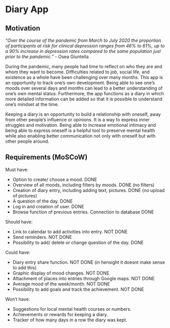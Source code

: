 # Diary App

## Motivation

*“Over the course of the pandemic from March to July 2020 the proportion of participants at risk for clinical depression ranges from 46% to 61%, up to a 90% increase in depression rates compared to the same population just prior to the pandemic.”* - Osea Giuntella

During the pandemic, many people had time to reflect on who they are and whom they want to become. Difficulties related to job, social life, and existence as a whole have been challenging over many months. This app is an opportunity to track one’s own development. Being able to see one’s moods over several days and months can lead to a better understanding of one’s own mental status. Furthermore, the app functions as a diary in which more detailed information can be added so that it is possible to understand one’s mindset at the time. 

Keeping a diary is an opportunity to build a relationship with oneself, away from other people’s influence or opinions. It is a way to express inner struggles and motivation. Being able to increase emotional intimacy and being able to express oneself is a helpful tool to preserve mental health while also enabling better communication not only with oneself but with other people around. 


## Requirements (MoSCoW)
Must have: 
* Option to create/ choose a mood.                                                               DONE
* Overview of all moods, including filters by moods.                                             DONE (no filters)
* Creation of diary entry, including adding text, pictures.                                      DONE (no upload of pictures)
* A question of the day.                                                                         DONE
* Log in and creation of user.                                                                   DONE
* Browse function of previous entries. Connection to database                                    DONE

Should have: 
* Link to calendar to add activities into entry.                                             NOT DONE
* Send reminders.                                                                            NOT DONE
* Possibility to add/ delete or change question of the day.                                      DONE

Could have: 
* Diary entry share function.                                                                NOT DONE (in hensight it doesnt make sense to add this)
* Graphic display of mood changes.                                                           NOT DONE
* Attachment of places into entries through Google maps.                                     NOT DONE
* Average mood of the week/month.                                                            NOT DONE
* Possibility to add goals and track the achievement.                                        NOT DONE

Won’t have: 
* Suggestions for local mental health courses or numbers. 
* Achievements or rewards for keeping a diary. 
* Tracker of how many days in a row the diary was kept. 

